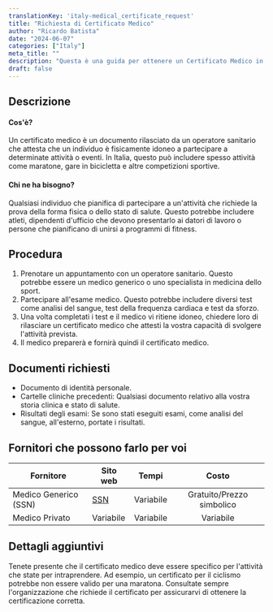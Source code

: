 ```yaml
---
translationKey: 'italy-medical_certificate_request'
title: "Richiesta di Certificato Medico"
author: "Ricardo Batista"
date: "2024-06-07"
categories: ["Italy"]
meta_title: ""
description: "Questa è una guida per ottenere un Certificato Medico in Italia, spesso richiesto per partecipare ad attività sportive come maratone o eventi di ciclismo."
draft: false
---
```


## Descrizione
#### Cos'è?
Un certificato medico è un documento rilasciato da un operatore sanitario che attesta che un individuo è fisicamente idoneo a partecipare a determinate attività o eventi. In Italia, questo può includere spesso attività come maratone, gare in bicicletta e altre competizioni sportive.

#### Chi ne ha bisogno?
Qualsiasi individuo che pianifica di partecipare a un'attività che richiede la prova della forma fisica o dello stato di salute. Questo potrebbe includere atleti, dipendenti d'ufficio che devono presentarlo ai datori di lavoro o persone che pianificano di unirsi a programmi di fitness.

## Procedura
1. Prenotare un appuntamento con un operatore sanitario. Questo potrebbe essere un medico generico o uno specialista in medicina dello sport.
2. Partecipare all'esame medico. Questo potrebbe includere diversi test come analisi del sangue, test della frequenza cardiaca e test da sforzo.
3. Una volta completati i test e il medico vi ritiene idoneo, chiedere loro di rilasciare un certificato medico che attesti la vostra capacità di svolgere l'attività prevista.
4. Il medico preparerà e fornirà quindi il certificato medico.

## Documenti richiesti
- Documento di identità personale.
- Cartelle cliniche precedenti: Qualsiasi documento relativo alla vostra storia clinica e stato di salute.
- Risultati degli esami: Se sono stati eseguiti esami, come analisi del sangue, all'esterno, portate i risultati.

## Fornitori che possono farlo per voi

| Fornitore        |     Sito web     |     Tempi    |       Costo      |
| --------------- | --------------- |  :-------------: | :-------------: |
| Medico Generico (SSN) |  [SSN](https://www.sanita.gov.it/)        |      Variabile      |        Gratuito/Prezzo simbolico       |
| Medico Privato      |  Variabile       |      Variabile      |        Variabile       |

## Dettagli aggiuntivi
Tenete presente che il certificato medico deve essere specifico per l'attività che state per intraprendere. Ad esempio, un certificato per il ciclismo potrebbe non essere valido per una maratona. Consultate sempre l'organizzazione che richiede il certificato per assicurarvi di ottenere la certificazione corretta.